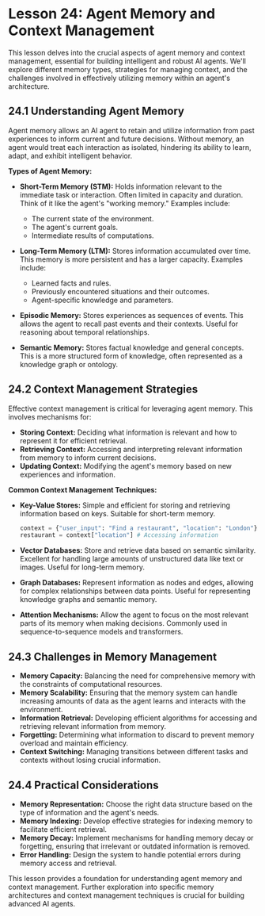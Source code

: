 # Lesson 24: Agent Memory and Context Management

This lesson delves into the crucial aspects of agent memory and context management, essential for building intelligent and robust AI agents.  We'll explore different memory types, strategies for managing context, and the challenges involved in effectively utilizing memory within an agent's architecture.

## 24.1 Understanding Agent Memory

Agent memory allows an AI agent to retain and utilize information from past experiences to inform current and future decisions.  Without memory, an agent would treat each interaction as isolated, hindering its ability to learn, adapt, and exhibit intelligent behavior.

**Types of Agent Memory:**

* **Short-Term Memory (STM):**  Holds information relevant to the immediate task or interaction.  Often limited in capacity and duration.  Think of it like the agent's "working memory."  Examples include:
    * The current state of the environment.
    * The agent's current goals.
    * Intermediate results of computations.

* **Long-Term Memory (LTM):** Stores information accumulated over time.  This memory is more persistent and has a larger capacity.  Examples include:
    * Learned facts and rules.
    * Previously encountered situations and their outcomes.
    * Agent-specific knowledge and parameters.

* **Episodic Memory:** Stores experiences as sequences of events.  This allows the agent to recall past events and their contexts.  Useful for reasoning about temporal relationships.

* **Semantic Memory:** Stores factual knowledge and general concepts.  This is a more structured form of knowledge, often represented as a knowledge graph or ontology.

## 24.2 Context Management Strategies

Effective context management is critical for leveraging agent memory.  This involves mechanisms for:

* **Storing Context:**  Deciding what information is relevant and how to represent it for efficient retrieval.
* **Retrieving Context:**  Accessing and interpreting relevant information from memory to inform current decisions.
* **Updating Context:**  Modifying the agent's memory based on new experiences and information.


**Common Context Management Techniques:**

* **Key-Value Stores:** Simple and efficient for storing and retrieving information based on keys.  Suitable for short-term memory.
  ```python
  context = {"user_input": "Find a restaurant", "location": "London"}
  restaurant = context["location"] # Accessing information
  ```

* **Vector Databases:**  Store and retrieve data based on semantic similarity.  Excellent for handling large amounts of unstructured data like text or images.  Useful for long-term memory.

* **Graph Databases:**  Represent information as nodes and edges, allowing for complex relationships between data points.  Useful for representing knowledge graphs and semantic memory.


* **Attention Mechanisms:** Allow the agent to focus on the most relevant parts of its memory when making decisions.  Commonly used in sequence-to-sequence models and transformers.

## 24.3 Challenges in Memory Management

* **Memory Capacity:**  Balancing the need for comprehensive memory with the constraints of computational resources.
* **Memory Scalability:**  Ensuring that the memory system can handle increasing amounts of data as the agent learns and interacts with the environment.
* **Information Retrieval:**  Developing efficient algorithms for accessing and retrieving relevant information from memory.
* **Forgetting:**  Determining what information to discard to prevent memory overload and maintain efficiency.
* **Context Switching:**  Managing transitions between different tasks and contexts without losing crucial information.


## 24.4 Practical Considerations

* **Memory Representation:** Choose the right data structure based on the type of information and the agent's needs.
* **Memory Indexing:**  Develop effective strategies for indexing memory to facilitate efficient retrieval.
* **Memory Decay:** Implement mechanisms for handling memory decay or forgetting, ensuring that irrelevant or outdated information is removed.
* **Error Handling:** Design the system to handle potential errors during memory access and retrieval.


This lesson provides a foundation for understanding agent memory and context management.  Further exploration into specific memory architectures and context management techniques is crucial for building advanced AI agents.
